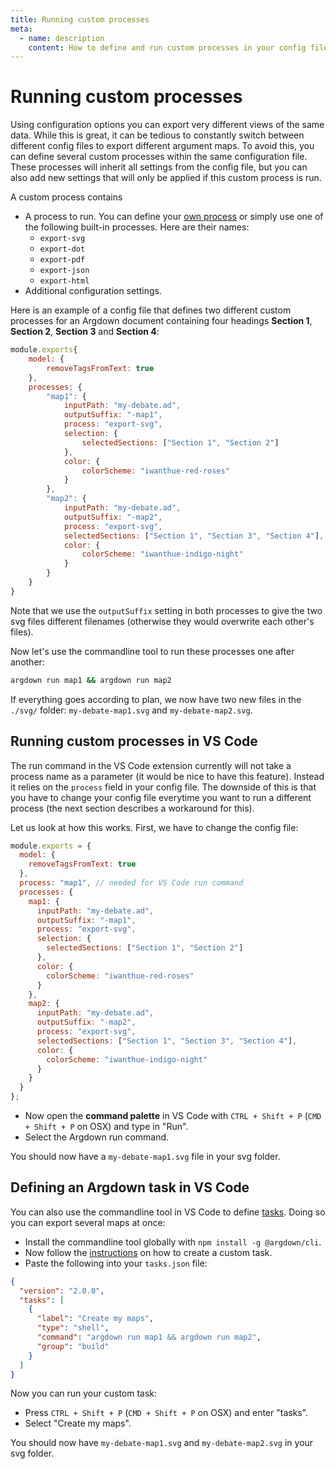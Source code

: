 ```yaml
---
title: Running custom processes
meta:
  - name: description
    content: How to define and run custom processes in your config file.
---
```


# Running custom processes

Using configuration options you can export very different views of the same data. While this is great, it can be tedious to constantly switch between different config files to export different argument maps. To avoid this, you can define several custom processes within the same configuration file. These processes will inherit all settings from the config file, but you can also add new settings that will only be applied if this custom process is run.

A custom process contains

- A process to run. You can define your [own process](/guide/loading-custom-plugins-in-a-config-file.html) or simply use one of the following built-in processes. Here are their names:
  - `export-svg`
  - `export-dot`
  - `export-pdf`
  - `export-json`
  - `export-html`
- Additional configuration settings.

Here is an example of a config file that defines two different custom processes for an Argdown document containing four headings **Section 1**, **Section 2**, **Section 3** and **Section 4**:

```javascript
module.exports{
    model: {
        removeTagsFromText: true
    },
    processes: {
        "map1": {
            inputPath: "my-debate.ad",
            outputSuffix: "-map1",
            process: "export-svg",
            selection: {
                selectedSections: ["Section 1", "Section 2"]
            },
            color: {
                colorScheme: "iwanthue-red-roses"
            }
        },
        "map2": {
            inputPath: "my-debate.ad",
            outputSuffix: "-map2",
            process: "export-svg",
            selectedSections: ["Section 1", "Section 3", "Section 4"],
            color: {
                colorScheme: "iwanthue-indigo-night"
            }
        }
    }
}
```

Note that we use the `outputSuffix` setting in both processes to give the two svg files different filenames (otherwise they would overwrite each other's files).

Now let's use the commandline tool to run these processes one after another:

```sh
argdown run map1 && argdown run map2
```

If everything goes according to plan, we now have two new files in the `./svg/` folder: `my-debate-map1.svg` and `my-debate-map2.svg`.

## Running custom processes in VS Code

The run command in the VS Code extension currently will not take a process name as a parameter (it would be nice to have this feature). Instead it relies on the `process` field in your config file. The downside of this is that you have to change your config file everytime you want to run a different process (the next section describes a workaround for this).

Let us look at how this works. First, we have to change the config file:

```javascript
module.exports = {
  model: {
    removeTagsFromText: true
  },
  process: "map1", // needed for VS Code run command
  processes: {
    map1: {
      inputPath: "my-debate.ad",
      outputSuffix: "-map1",
      process: "export-svg",
      selection: {
        selectedSections: ["Section 1", "Section 2"]
      },
      color: {
        colorScheme: "iwanthue-red-roses"
      }
    },
    map2: {
      inputPath: "my-debate.ad",
      outputSuffix: "-map2",
      process: "export-svg",
      selectedSections: ["Section 1", "Section 3", "Section 4"],
      color: {
        colorScheme: "iwanthue-indigo-night"
      }
    }
  }
};
```

- Now open the **command palette** in VS Code with `CTRL + Shift + P` (`CMD + Shift + P` on OSX) and type in "Run".
- Select the Argdown run command.

You should now have a `my-debate-map1.svg` file in your svg folder.

## Defining an Argdown task in VS Code

You can also use the commandline tool in VS Code to define [tasks](https://code.visualstudio.com/Docs/editor/tasks). Doing so you can export several maps at once:

- Install the commandline tool globally with `npm install -g @argdown/cli`.
- Now follow the [instructions](https://code.visualstudio.com/Docs/editor/tasks#_custom-tasks) on how to create a custom task.
- Paste the following into your `tasks.json` file:

```json
{
  "version": "2.0.0",
  "tasks": [
    {
      "label": "Create my maps",
      "type": "shell",
      "command": "argdown run map1 && argdown run map2",
      "group": "build"
    }
  ]
}
```

Now you can run your custom task:

- Press `CTRL + Shift + P` (`CMD + Shift + P` on OSX) and enter "tasks".
- Select "Create my maps".

You should now have `my-debate-map1.svg` and `my-debate-map2.svg` in your svg folder.

